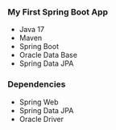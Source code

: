 ### My First Spring Boot App

- Java 17
- Maven
- Spring Boot
- Oracle Data Base
- Spring Data JPA


### Dependencies
- Spring Web
- Spring Data JPA
- Oracle Driver
